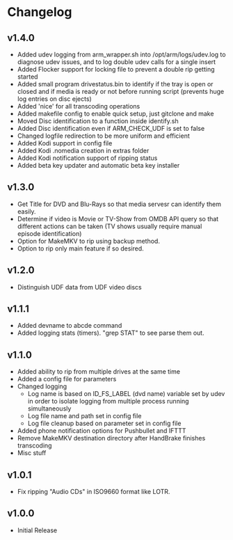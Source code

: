 # Changelog

## v1.4.0 
 - Added udev logging from arm_wrapper.sh into /opt/arm/logs/udev.log to diagnose udev issues, and to log double udev calls for a single insert
 - Added Flocker support for locking file to prevent a double rip getting started
 - Added small program drivestatus.bin to identify if the tray is open or closed and if media is ready or not before running script (prevents huge log entries on disc ejects)
 - Added 'nice' for all transcoding operations
 - Added makefile config to enable quick setup, just gitclone and make
 - Moved Disc identification to a function inside identify.sh
 - Added Disc identification even if ARM_CHECK_UDF is set to false
 - Changed logfile redirection to be more uniform and efficient 
 - Added Kodi support in config file
 - Added Kodi .nomedia creation in extras folder
 - Added Kodi notification support of ripping status
 - Added beta key updater and automatic beta key installer

## v1.3.0
 - Get Title for DVD and Blu-Rays so that media servesr can identify them easily.
 - Determine if video is Movie or TV-Show from OMDB API query so that different actions can be taken (TV shows usually require manual episode identification)
 - Option for MakeMKV to rip using backup method.
 - Option to rip only main feature if so desired.

## v1.2.0
- Distinguish UDF data from UDF video discs

## v1.1.1

- Added devname to abcde command
- Added logging stats (timers). "grep STAT" to see parse them out.

## v1.1.0

- Added ability to rip from multiple drives at the same time
- Added a config file for parameters
- Changed logging
  - Log name is based on ID_FS_LABEL (dvd name) variable set by udev in order to isolate logging from multiple process running simultaneously
  - Log file name and path set in config file
  - Log file cleanup based on parameter set in config file
- Added phone notification options for Pushbullet and IFTTT
- Remove MakeMKV destination directory after HandBrake finishes transcoding
- Misc stuff

## v1.0.1

- Fix ripping "Audio CDs" in ISO9660 format like LOTR.

## v1.0.0

- Initial Release
